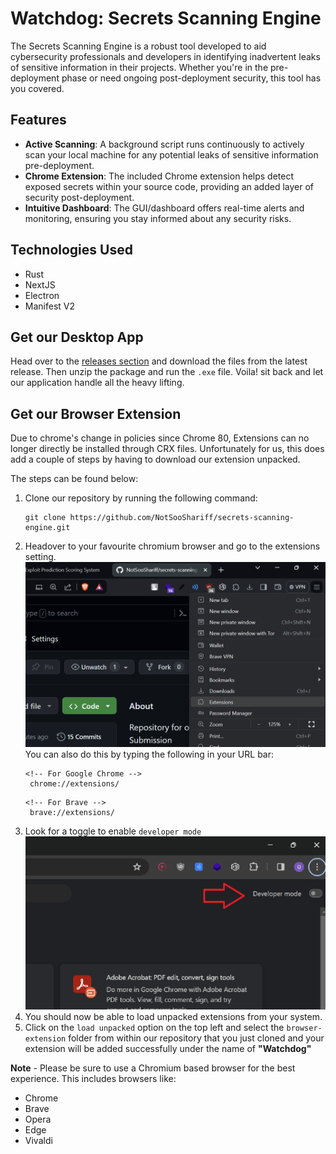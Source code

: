 # Watchdog: Secrets Scanning Engine

The Secrets Scanning Engine is a robust tool developed to aid cybersecurity professionals and developers in identifying inadvertent leaks of sensitive information in their projects. Whether you're in the pre-deployment phase or need ongoing post-deployment security, this tool has you covered.

## Features

- **Active Scanning**: A background script runs continuously to actively scan your local machine for any potential leaks of sensitive information pre-deployment.
- **Chrome Extension**: The included Chrome extension helps detect exposed secrets within your source code, providing an added layer of security post-deployment.
- **Intuitive Dashboard**: The GUI/dashboard offers real-time alerts and monitoring, ensuring you stay informed about any security risks.

## Technologies Used
- Rust 
- NextJS
- Electron
- Manifest V2

## Get our Desktop App 

Head over to the [releases section](https://github.com/NotSooShariff/secrets-scanning-engine/releases) and download the files from the latest release. Then unzip the package and run the `.exe` file. Voila! sit back and let our application handle all the heavy lifting.

## Get our Browser Extension

Due to chrome's change in policies since Chrome 80, Extensions can no longer directly be installed through CRX files. Unfortunately for us, this does add a couple of steps by having to download our extension unpacked.

The steps can be found below:
1. Clone our repository by running the following command:
   ```
   git clone https://github.com/NotSooShariff/secrets-scanning-engine.git
   ```
2. Headover to your favourite chromium browser and go to the extensions setting.
   ![Screenshot 1](assets/image.png)
   You can also do this by typing the following in your URL bar:
   ```
   <!-- For Google Chrome -->
    chrome://extensions/ 
   ```
   ```
   <!-- For Brave -->
    brave://extensions/ 
   ```
3. Look for a toggle to enable `developer mode`
   ![alt text](assets/image2.png)
4. You should now be able to load unpacked extensions from your system. 
5. Click on the `load unpacked` option on the top left and select the `browser-extension` folder from within our repository that you just cloned and your extension will be added successfully under the name of **"Watchdog"**

**Note** - Please be sure to use a Chromium based browser for the best experience. This includes browsers like:
- Chrome 
- Brave 
- Opera
- Edge 
- Vivaldi 


